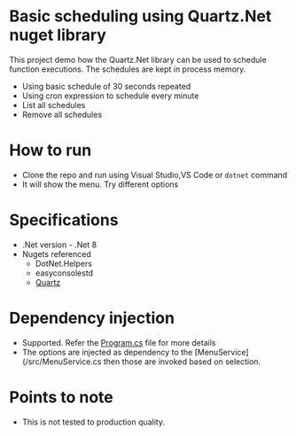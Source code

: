 # Basic scheduling using Quartz.Net nuget library 
This project demo how the Quartz.Net library can be used to schedule function executions. The schedules are kept in process memory.

- Using basic schedule of 30 seconds repeated
- Using cron expression to schedule every minute
- List all schedules
- Remove all schedules

# How to run
- Clone the repo and run using Visual Studio,VS Code or `dotnet` command
- It will show the menu. Try different options

# Specifications

- .Net version - .Net 8
- Nugets referenced
	- DotNet.Helpers
	- easyconsolestd
	- [Quartz](https://www.nuget.org/packages/Quartz)

# Dependency injection

- Supported. Refer the [Program.cs](/src/Program.cs) file for more details
- The options are injected as dependency to the [MenuService](/src/MenuService.cs then those are invoked based on selection. 

# Points to note
- This is not tested to production quality.
